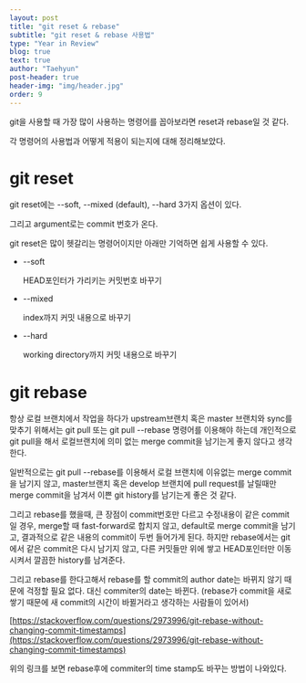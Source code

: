 ```yaml
---
layout: post
title: "git reset & rebase"
subtitle: "git reset & rebase 사용법"
type: "Year in Review"
blog: true
text: true
author: "Taehyun"
post-header: true
header-img: "img/header.jpg"
order: 9
---
```


git을 사용할 때 가장 많이 사용하는 명령어를 꼽아보라면 reset과 rebase일 것 같다.

각 명령어의 사용법과 어떻게 적용이 되는지에 대해 정리해보았다.

# git reset

  git reset에는 --soft, --mixed (default), --hard 3가지 옵션이 있다.

그리고 argument로는 commit 번호가 온다.

git reset은 많이 헷갈리는 명령어이지만 아래만 기억하면 쉽게 사용할 수 있다.

- --soft

    HEAD포인터가 가리키는 커밋번호 바꾸기

- --mixed

    index까지 커밋 내용으로 바꾸기

- --hard

    working directory까지 커밋 내용으로 바꾸기

# git rebase

항상 로컬 브랜치에서 작업을 하다가 upstream브랜치 혹은 master 브랜치와 sync를 맞추기 위해서는 git pull 또는 git pull --rebase 명령어를 이용해야 하는데 개인적으로 git pull을 해서 로컬브랜치에 의미 없는 merge commit을 남기는게 좋지 않다고 생각한다.

일반적으로는 git pull --rebase를 이용해서 로컬 브랜치에 이유없는 merge commit을 남기지 않고, master브랜치 혹은 develop 브랜치에 pull request를 날릴때만 merge commit을 남겨서 이쁜 git history를 남기는게 좋은 것 같다.

그리고 rebase를 했을때, 큰 장점이 commit번호만 다르고 수정내용이 같은 commit일 경우, merge할 때 fast-forward로 합치지 않고, default로 merge commit을 남기고, 결과적으로 같은 내용의 commit이 두번 들어가게 된다. 하지만 rebase에서는 git에서 같은 commit은 다시 남기지 않고, 다른 커밋들만 위에 쌓고 HEAD포인터만 이동시켜서 깔끔한 history를 남겨준다.

그리고 rebase를 한다고해서 rebase를 할 commit의 author date는 바뀌지 않기 때문에 걱정할 필요 없다. 대신 commiter의 date는 바뀐다. (rebase가 commit을 새로 쌓기 때문에 새 commit의 시간이 바뀔거라고 생각하는 사람들이 있어서)

[https://stackoverflow.com/questions/2973996/git-rebase-without-changing-commit-timestamps](https://stackoverflow.com/questions/2973996/git-rebase-without-changing-commit-timestamps)

위의 링크를 보면 rebase후에 commiter의 time stamp도 바꾸는 방법이 나와있다.

